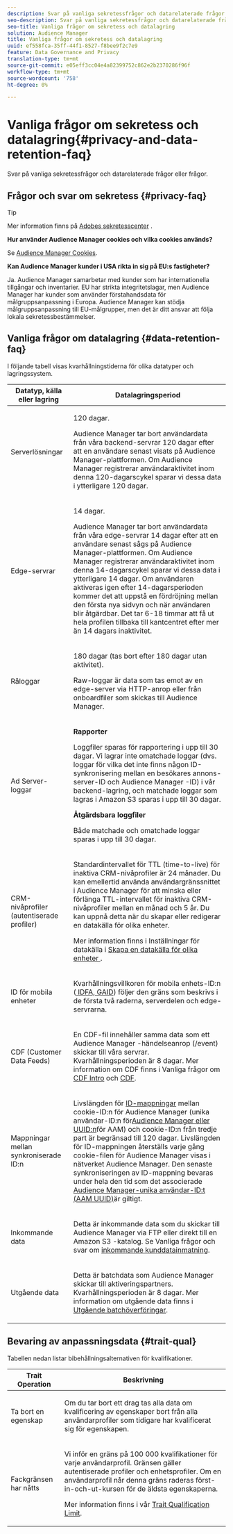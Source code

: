 ```yaml
---
description: Svar på vanliga sekretessfrågor och datarelaterade frågor eller frågor.
seo-description: Svar på vanliga sekretessfrågor och datarelaterade frågor eller frågor.
seo-title: Vanliga frågor om sekretess och datalagring
solution: Audience Manager
title: Vanliga frågor om sekretess och datalagring
uuid: ef558fca-35ff-44f1-8527-f8bee9f2c7e9
feature: Data Governance and Privacy
translation-type: tm+mt
source-git-commit: e05eff3cc04e4a82399752c862e2b2370286f96f
workflow-type: tm+mt
source-wordcount: '758'
ht-degree: 0%

---
```



# Vanliga frågor om sekretess och datalagring{#privacy-and-data-retention-faq}

Svar på vanliga sekretessfrågor och datarelaterade frågor eller frågor.

<!-- faq_privacy.xml -->

## Frågor och svar om sekretess {#privacy-faq}

>[!TIP]
>
>Mer information finns på [Adobes sekretesscenter](https://www.adobe.com/privacy.html) .

**Hur använder Audience Manager cookies och vilka cookies används?**

Se [Audience Manager Cookies](https://docs.adobe.com/content/help/en/core-services/interface/ec-cookies/cookies-am.html).

**Kan Audience Manager kunder i USA rikta in sig på EU:s fastigheter?**

Ja. Audience Manager samarbetar med kunder som har internationella tillgångar och inventarier. EU har strikta integritetslagar, men Audience Manager har kunder som använder förstahandsdata för målgruppsanpassning i Europa. Audience Manager kan stödja målgruppsanpassning till EU-målgrupper, men det är ditt ansvar att följa lokala sekretessbestämmelser.

<!-- 

<p> <b>Why does the IP address need to be removed from log files?</b> </p> 
<p>While still an open question in the US, regulators in Europe consider IP addresses as personally identifiable information (PII). As a result, companies that collect IP addresses in the EU are subject to strict data processing requirements. To support expansion into the EU, and help reduce compliance requirements for our customers, we remove IP addresses from log files. Also, this change addresses where we believe industry self-regulation and legally required regulations are moving within the United States. Removing IP addresses is a proactive change that will help Audience Manager (and our partners) comply with existing and future PII-related legislation. </p>

 -->

## Vanliga frågor om datalagring {#data-retention-faq}

I följande tabell visas kvarhållningstiderna för olika datatyper och lagringssystem.

<table id="table_21C0B13A57A44DE0999FB33F363C88F6"> 
 <thead> 
  <tr> 
   <th colname="col1" class="entry"> Datatyp, källa eller lagring </th> 
   <th colname="col2" class="entry"> Datalagringsperiod </th> 
  </tr> 
 </thead>
 <tbody> 
  <tr> 
   <td colname="col1"> <p>Serverlösningar </p> </td> 
   <td colname="col2"> <p>120 dagar. </p> <p> Audience Manager tar bort användardata från våra backend-servrar 120 dagar efter att en användare senast visats på Audience Manager-plattformen. Om <span class="keyword"> Audience Manager</span> registrerar användaraktivitet inom denna 120-dagarscykel sparar vi dessa data i ytterligare 120 dagar. </p> </td> 
  </tr> 
  <tr> 
   <td colname="col1"> <p>Edge-servrar </p> </td> 
   <td colname="col2"> <p> 14 dagar. </p> <p>Audience Manager tar bort användardata från våra edge-servrar 14 dagar efter att en användare senast sågs på Audience Manager-plattformen. Om <span class="keyword"> Audience Manager</span> registrerar användaraktivitet inom denna 14-dagarscykel sparar vi dessa data i ytterligare 14 dagar. Om användaren aktiveras igen efter 14-dagarsperioden kommer det att uppstå en fördröjning mellan den första nya sidvyn och när användaren blir åtgärdbar. Det tar 6-18 timmar att få ut hela profilen tillbaka till kantcentret efter mer än 14 dagars inaktivitet. </p> </td> 
  </tr> 
  <tr> 
   <td colname="col1"> <p>Råloggar </p> </td> 
   <td colname="col2"> <p>180 dagar (tas bort efter 180 dagar utan aktivitet). </p> <p>Raw-loggar är data som tas emot av en edge-server via HTTP-anrop eller från onboardfiler som skickas till <span class="keyword"> Audience Manager</span>. </p> </td> 
  </tr> 
  <tr> 
   <td colname="col1"> <p>Ad Server-loggar </p> </td> 
   <td colname="col2"> <p><b>Rapporter</b> </p> <p>Loggfiler sparas för rapportering i upp till 30 dagar. Vi lagrar inte omatchade loggar (dvs. loggar för vilka det inte finns någon ID-synkronisering mellan en besökares annons-server-ID och <span class="keyword"> Audience Manager</span> -ID) i vår backend-lagring, och matchade loggar som lagras i <span class="keyword"> Amazon S3</span> sparas i upp till 30 dagar. </p> <p><b>Åtgärdsbara loggfiler</b> </p> <p>Både matchade och omatchade loggar sparas i upp till 30 dagar. </p> </td> 
  </tr> 
  <tr> 
   <td colname="col1"> <p>CRM-nivåprofiler (autentiserade profiler) </p> </td> 
   <td colname="col2"> <p>Standardintervallet för TTL (time-to-live) för inaktiva CRM-nivåprofiler är 24 månader. Du kan emellertid använda användargränssnittet i Audience Manager för att minska eller förlänga TTL-intervallet för inaktiva CRM-nivåprofiler mellan en månad och 5 år. Du kan uppnå detta när du skapar eller redigerar en datakälla för olika enheter.</p> <p>Mer information finns i Inställningar för datakälla i <a href="../features/profile-merge-rules/merge-rules-start.md#settings"> Skapa en datakälla för olika enheter </a>.</p> </td> 
  </tr> 
  <tr> 
   <td colname="col1"> <p>ID för mobila enheter </p> </td> 
   <td colname="col2"> <p>Kvarhållningsvillkoren för mobila enhets-ID:n (<a href="../reference/ids-in-aam.md"> IDFA, GAID</a>) följer den gräns som beskrivs i de första två raderna, serverdelen och edge-servrarna. </p> </td> 
  </tr> 
  <tr> 
   <td colname="col1"> <p>CDF (Customer Data Feeds) </p> </td> 
   <td colname="col2"> <p>En CDF-fil innehåller samma data som ett <span class="keyword"> Audience Manager</span> -händelseanrop (/event) skickar till våra servrar. Kvarhållningsperioden är 8 dagar. Mer information om CDF finns i Vanliga frågor om <a href="../features/cdf-files.md"> CDF Intro</a> och <a href="../faq/faq-cdf.md"> CDF</a>. </p> </td> 
  </tr> 
  <tr> 
   <td colname="col1"> <p>Mappningar mellan synkroniserade ID:n </p> </td> 
   <td colname="col2"> <p>Livslängden för <a href="../features/administration/usage-limits.md#id-mapping-limits"> ID-mappningar</a> mellan cookie-ID:n för Audience Manager (unika användar-ID:n för<a href="../reference/ids-in-aam.md">Audience Manager eller UUID:n</a>för AAM) och cookie-ID:n från tredje part är begränsad till 120 dagar. Livslängden för ID-mappningen återställs varje gång cookie-filen för Audience Manager visas i nätverket Audience Manager. Den senaste synkroniseringen av ID-mappning bevaras under hela den tid som det associerade <a href="../reference/ids-in-aam.md">Audience Manager-unika användar-ID:t (AAM UUID)</a>är giltigt.</p></td> 
  </tr> 
  <tr> 
   <td colname="col1"> <p>Inkommande data </p> </td> 
   <td colname="col2"> <p>Detta är inkommande data som du skickar till <span class="keyword"> Audience Manager</span> via FTP eller direkt till en <span class="keyword"> Amazon S3</span> -katalog. Se Vanliga frågor och svar om <a href="../faq/faq-inbound-data-ingestion.md"> inkommande kunddatainmatning</a>. </p> </td> 
  </tr> 
  <tr> 
   <td colname="col1"> <p>Utgående data </p> </td> 
   <td colname="col2"> <p>Detta är batchdata som <span class="keyword"> Audience Manager</span> skickar till aktiveringspartners. Kvarhållningsperioden är 8 dagar. Mer information om utgående data finns i <a href="../integration/receiving-audience-data/batch-outbound-transfers/outbound-file-name-contents.md"> Utgående batchöverföringar</a>. </p> </td> 
  </tr> 
 </tbody> 
</table>

## Bevaring av anpassningsdata {#trait-qual}

Tabellen nedan listar bibehållningsalternativen för kvalifikationer.

<table id="table_7FB42BEF138540AAB6869995C1AB8D3F"> 
 <thead> 
  <tr> 
   <th colname="col1" class="entry"> Trait Operation </th> 
   <th colname="col2" class="entry"> Beskrivning </th> 
  </tr>
 </thead>
 <tbody> 
  <tr> 
   <td colname="col1"> <p>Ta bort en egenskap </p> </td> 
   <td colname="col2"> <p>Om du tar bort ett drag tas alla data om kvalificering av egenskaper bort från alla användarprofiler som tidigare har kvalificerat sig för egenskapen. </p> </td> 
  </tr> 
  <tr> 
   <td colname="col1"> <p>Fackgränsen har nåtts </p> </td> 
   <td colname="col2"> <p>Vi inför en gräns på 100 000 kvalifikationer för varje användarprofil. Gränsen gäller autentiserade profiler och enhetsprofiler. Om en användarprofil når denna gräns raderas först-in-och-ut-kursen för de äldsta egenskaperna. </p> <p>Mer information finns i vår <a href="../features/traits/trait-and-segment-qualification-reference.md#trait-qualification-limit"> Trait Qualification Limit</a>. </p> </td> 
  </tr> 
 </tbody> 
</table>

